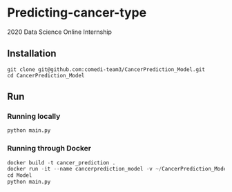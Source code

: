 # Predicting-cancer-type
2020 Data Science Online Internship

## Installation
```
git clone git@github.com:comedi-team3/CancerPrediction_Model.git
cd CancerPrediction_Model
```

## Run

### Running locally
```python
python main.py
```

### Running through Docker
```python
docker build -t cancer_prediction .
docker run -it --name cancerprediction_model -v ~/CancerPrediction_Model:/workspace cancer_prediction /bin/bash
cd Model
python main.py
```
